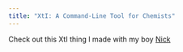```yaml
---
title: "XtI: A Command-Line Tool for Chemists"
---
```


Check out this XtI thing I made with my boy [Nick](njeffrob.github.io)

